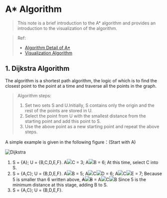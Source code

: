 # A* Algorithm
>This note is a brief introduction to the A* algorithm and provides an introduction to the visualization of the algorithm.

>Ref:
> - [Algorithm Detail of A*](https://www.cnblogs.com/21207-iHome/p/6048969.html#undefined)
> - [Visualization Algorithm](https://github.com/redglassli/PythonRobotics)

## 1. Dijkstra Algorithm
The algorithm is a shortest path algorithm, the logic of which is to find the closest point to the point at a time and traverse all the points in the graph.

> Algorithm steps: 
>1. Set two sets S and U.Initially, S contains only the origin and the rest of the points are stored in U.
>2. Select the point from U with the smallest distance from the starting point and add this point to S.
>3. Use the above point as a new starting point and repeat the above steps.

A simple example is given in the following figure：(Start with A)

![Dijkstra](https://pic002.cnblogs.com/images/2012/426620/2012073019593375.jpg#pic_center)

1. S = {A};  U = {B,C,D,E,F}. 
A<img src="https://render.githubusercontent.com/render/math?math=\rightarrow">C = 3;
A<img src="https://render.githubusercontent.com/render/math?math=\rightarrow">B = 6; 
At this time, select C into S.
2. S = {A,C};  U = {B,D,E,F}.
A<img src="https://render.githubusercontent.com/render/math?math=\rightarrow">B = 5;
A<img src="https://render.githubusercontent.com/render/math?math=\rightarrow">C<img src="https://render.githubusercontent.com/render/math?math=\rightarrow">D = 6;
A<img src="https://render.githubusercontent.com/render/math?math=\rightarrow">C<img src="https://render.githubusercontent.com/render/math?math=\rightarrow">E = 7;
Because 5 is smaller than 6 written above,
~~A<img src="https://render.githubusercontent.com/render/math?math=\rightarrow">B~~ = A<img src="https://render.githubusercontent.com/render/math?math=\rightarrow">C<img src="https://render.githubusercontent.com/render/math?math=\rightarrow">B
Since 5 is the minimum distance at this stage, adding B to S.
3. S = {A,C};  U = {B,D,E,F}.

